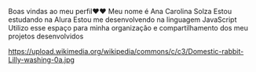 Boas vindas ao meu perfil❤❤
Meu nome é Ana Carolina Solza
Estou estudando na Alura
Estou me desenvolvendo na linguagem JavaScript
Utilizo esse espaço para minha organização e compartilhamento dos meu projetos desenvolvidos

https://upload.wikimedia.org/wikipedia/commons/c/c3/Domestic-rabbit-Lilly-washing-0a.jpg
